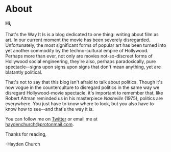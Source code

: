 # About
#### Hi,
That's the Way It Is is a blog dedicated to one thing: writing about film as art. In our current moment the movie has been severely disregarded. Unfortunately, the most significant forms of popular art has been turned into yet another commodity by the techno-cultural empire of Hollywood. Perhaps more than ever, not only are movies not-so-discreet forms of Hollywood social engineering, they're also, perhaps paradoxically, pure spectacle--signs upon signs upon signs that don't mean anything, yet are blatantly political.

That's not to say that this blog isn't afraid to talk about politics. Though it's now vogue in the counterculture to disregard politics in the same way we disregard Hollywood-movie spectacle, it's important to remember that, like Robert Altman reminded us in his masterpiece *Nashville* (1975), politics are everywhere. You just have to know where to look, but you also have to know how to see--and that's the way it is.

You can follow me on [Twitter](https://www.twitter.com/bimbo_wrangler) or email me at [haydenchurch@protonmail.com](haydenchurch@protonmail.com).

Thanks for reading,

-Hayden Church